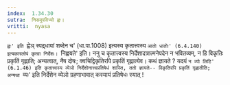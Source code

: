```yaml
---
index:  1.34.30
sutra:  निसमुपविभ्यो ह्वः।
vritti:  nyasa 
---
```


`ह्वः' इति `ह्वेञ् स्पद्र्धायां शब्देन च' (धा.पा.1008) इत्यस्य कृतात्त्वस्य `आतो धातोः' (6.4.140) इत्यकारलोपं कृत्वा निर्देशः। `निह्वयते' इति। ननु च कृतात्त्वस्य निर्देशादत्रात्मनेपदेन न भवितव्यम्, न हि विकृतिः प्रकृतिं गृह्णाति; अन्यत्वात्, नैष दोषः; क्वचिद्विकृतिरपि प्रकृतिं गृह्णात्येव। कथं ज्ञायते ? यदयं `न व्यो लिटि' (6.1.46) इति कृतात्त्वस्य व्येञो निर्देशोनात्त्वप्रतिषेधं शास्ति, ततो ज्ञायते-- विकृतिरपि प्रकृतिं गृह्णातीति; अन्यथा `व्यः' इति निर्देशेन व्येञो ग्रहणाभावात् कस्यायं प्रतिषेधः स्यात् !

